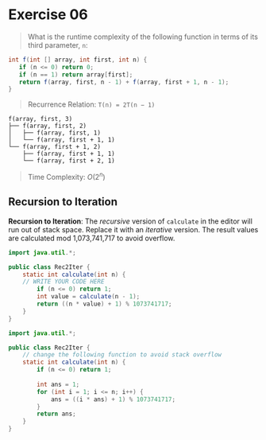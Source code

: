 # Exercise 06


> What is the runtime complexity of the following function in terms of its third parameter, `n`:

```java
int f(int [] array, int first, int n) {
   if (n <= 0) return 0;
   if (n == 1) return array[first];
   return f(array, first, n - 1) + f(array, first + 1, n - 1);
}
```

> Recurrence Relation: `T(n) = 2T(n − 1)`

```
f(array, first, 3)
├── f(array, first, 2)
│   ├── f(array, first, 1)
│   └── f(array, first + 1, 1)
└── f(array, first + 1, 2)
    ├── f(array, first + 1, 1)
    └── f(array, first + 2, 1)
```

> Time Complexity: $O(2^n)$



## Recursion to Iteration

**Recursion to Iteration**: The *recursive* version of `calculate` in the editor will run out of stack space. Replace it with an *iterative* version. The result values are calculated mod 1,073,741,717 to avoid overflow.

```java
import java.util.*;

public class Rec2Iter {
    static int calculate(int n) {
    // WRITE YOUR CODE HERE
        if (n <= 0) return 1;
        int value = calculate(n - 1);
        return ((n * value) + 1) % 1073741717;
    }
}
```

```java
import java.util.*;

public class Rec2Iter {
    // change the following function to avoid stack overflow
    static int calculate(int n) {
        if (n <= 0) return 1;
        
        int ans = 1;
        for (int i = 1; i <= n; i++) {
            ans = ((i * ans) + 1) % 1073741717;
        }
        return ans;
    }
}
```
